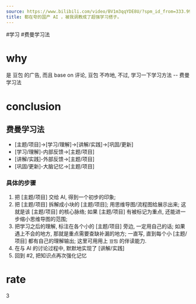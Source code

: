 ```yaml
---
source: https://www.bilibili.com/video/BV1m3qqYDE8U/?spm_id_from=333.999.0.0&vd_source=549bde2564979641a5f0adbcfa529b0a
title: 都在夸的国产 AI ，被我调教成了超强学习搭子。
---
```


#学习 #费曼学习法
# why
是 豆包 的广告, 而且 base on 评论, 豆包 不咋地, 不过, 学习一下学习方法 -- 费曼学习法

# conclusion
## 费曼学习法
- [主题/项目]->[学习/理解]->[讲解/实践]->[巩固/更新]
- [学习/理解]-内部反馈->[主题/项目]
- [讲解/实践]-外部反馈->[主题/项目]
- [巩固/更新]-大脑记忆->[主题/项目]
### 具体的步骤
1. 把 [主题/项目] 交给 AI, 得到一个初步的印象;
2. 把 [主题/项目] 拆解成小块的 [主题/项目]; 用思维导图/流程图给展示出来; 这就是该 [主题/项目] 的核心脉络; 如果 [主题/项目] 有被标记为重点, 还能进一步缩小思维导图的范围;
3. 把学习之后的理解, 标注在各个小的 [主题/项目] 旁边, 一定用自己的话; 如果遇上不会的地方, 那就是重点需要查缺补漏的地方; 一直写, 直到每个小 [主题/项目] 都有自己的理解输出; 这里可用用上 `豆包` 的伴读能力.
4. 在与 AI 的讨论过程中, 默默地实现了 [讲解/实践]
5. 回到 #2, 把知识点再次强化记忆


# rate
3

